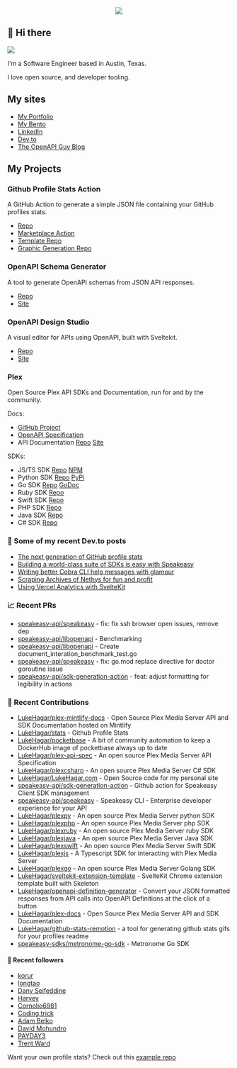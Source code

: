 <div align="center">
   <img src="https://raw.githubusercontent.com/LukeHagar/github-stats-remotion/main/out/readme.gif">
</div>

## 👋 Hi there

<a href="https://hits.seeyoufarm.com"><img src="https://hits.seeyoufarm.com/api/count/incr/badge.svg?url=https%3A%2F%2Fgithub.com%2Flukehagar1212%2Fhit-counter&count_bg=%2384A1FF&title_bg=%23445DD3&icon=mocha.svg&icon_color=%23E7E7E7&title=Views&edge_flat=false"/></a>

I'm a Software Engineer based in Austin, Texas.

I love open source, and developer tooling.


## My sites
- [My Portfolio](https://lukehagar.com/)
- [My Bento](https://bento.me/lukehagar)
- [LinkedIn](https://www.linkedin.com/in/lukehagar/)
- [Dev.to](https://dev.to/lukehagar)
- [The OpenAPI Guy Blog](https://openapiguy.dev)

## My Projects

### Github Profile Stats Action

A GitHub Action to generate a simple JSON file containing your GitHub profiles stats.

- [Repo](https://github.com/LukeHagar/stats-action)
- [Marketplace Action](https://github.com/marketplace/actions/profile-stats)
- [Template Repo](https://github.com/LukeHagar/stats)
- [Graphic Generation Repo](https://github.com/LukeHagar/github-stats-remotion)

### OpenAPI Schema Generator

A tool to generate OpenAPI schemas from JSON API responses.

- [Repo](https://github.com/LukeHagar/openapi-definition-generator/)
- [Site](https://oas-def-gen.lukehagar.com)

### OpenAPI Design Studio

A visual editor for APIs using OpenAPI, built with Sveltekit.

- [Repo](https://github.com/LukeHagar/OpenAPI.gg)
- [Site](https://openapi.gg)

### Plex

Open Source Plex API SDKs and Documentation, run for and by the community.

Docs:
- [GitHub Project](https://github.com/users/LukeHagar/projects/3)
- [OpenAPI Specification](https://github.com/LukeHagar/plex-api-spec)
- API Documentation [Repo](https://github.com/LukeHagar/plex-mintlify-docs) [Site](https://plexapi.dev)

SDKs:
- JS/TS SDK [Repo](https://github.com/LukeHagar/plexjs) [NPM](https://www.npmjs.com/package/@lukehagar/plexjs)
- Python SDK [Repo](https://github.com/LukeHagar/plexpy) [PyPi](https://pypi.org/project/plex-api-client/)
- Go SDK [Repo](https://github.com/LukeHagar/plexgo) [GoDoc](https://pkg.go.dev/github.com/LukeHagar/plexgo)
- Ruby SDK [Repo](https://github.com/LukeHagar/plexruby)
- Swift SDK [Repo](https://github.com/LukeHagar/plexswift)
- PHP SDK [Repo](https://github.com/LukeHagar/plexphp)
- Java SDK [Repo](https://github.com/LukeHagar/plexjava)
- C# SDK [Repo](https://github.com/LukeHagar/plexcsharp)


### 📜 Some of my recent Dev.to posts

- [The next generation of GitHub profile stats](https://dev.to/lukehagar/the-next-generation-of-github-profile-stats-1nh8)
- [Building a world-class suite of SDKs is easy with Speakeasy](https://dev.to/lukehagar/building-a-world-class-suite-of-sdks-is-easy-with-speakeasy-37ba)
- [Writing better Cobra CLI help messages with glamour](https://dev.to/lukehagar/writing-better-cobra-cli-help-messages-with-glamour-1525)
- [Scraping Archives of Nethys for fun and profit](https://dev.to/lukehagar/scraping-archives-of-nethys-for-fun-and-profit-3ll3)
- [Using Vercel Analytics with SvelteKit](https://dev.to/lukehagar/using-vercel-analytics-with-sveltekit-381j)

### 📈 Recent PRs

- [speakeasy-api/speakeasy](https://github.com/speakeasy-api/speakeasy/pull/972) - fix: fix ssh browser open issues, remove dep
- [speakeasy-api/libopenapi](https://github.com/speakeasy-api/libopenapi/pull/2) - Benchmarking 
- [speakeasy-api/libopenapi](https://github.com/speakeasy-api/libopenapi/pull/1) - Create document_interation_benchmark_test.go
- [speakeasy-api/speakeasy](https://github.com/speakeasy-api/speakeasy/pull/958) - fix: go.mod replace directive for doctor goroutine issue
- [speakeasy-api/sdk-generation-action](https://github.com/speakeasy-api/sdk-generation-action/pull/166) - feat: adjust formatting for legibility in actions

### 👷 Recent Contributions

- [LukeHagar/plex-mintlify-docs](https://github.com/LukeHagar/plex-mintlify-docs) - Open Source Plex Media Server API and SDK Documentation hosted on Mintlify
- [LukeHagar/stats](https://github.com/LukeHagar/stats) - Github Profile Stats
- [LukeHagar/pocketbase](https://github.com/LukeHagar/pocketbase) - A bit of community automation to keep a DockerHub image of pocketbase always up to date
- [LukeHagar/plex-api-spec](https://github.com/LukeHagar/plex-api-spec) - An open source Plex Media Server API Specification
- [LukeHagar/plexcsharp](https://github.com/LukeHagar/plexcsharp) - An open source Plex Media Server C# SDK
- [LukeHagar/LukeHagar.com](https://github.com/LukeHagar/LukeHagar.com) - Open Source code for my personal site
- [speakeasy-api/sdk-generation-action](https://github.com/speakeasy-api/sdk-generation-action) - Github action for Speakeasy Client SDK management
- [speakeasy-api/speakeasy](https://github.com/speakeasy-api/speakeasy) - Speakeasy CLI - Enterprise developer experience for your API
- [LukeHagar/plexpy](https://github.com/LukeHagar/plexpy) - An open source Plex Media Server python SDK
- [LukeHagar/plexphp](https://github.com/LukeHagar/plexphp) - An open source Plex Media Server php SDK
- [LukeHagar/plexruby](https://github.com/LukeHagar/plexruby) - An open source Plex Media Server ruby SDK
- [LukeHagar/plexjava](https://github.com/LukeHagar/plexjava) - An open source Plex Media Server Java SDK
- [LukeHagar/plexswift](https://github.com/LukeHagar/plexswift) - An open source Plex Media Server Swift SDK
- [LukeHagar/plexjs](https://github.com/LukeHagar/plexjs) - A Typescript SDK for interacting with Plex Media Server
- [LukeHagar/plexgo](https://github.com/LukeHagar/plexgo) - An open source Plex Media Server Golang SDK
- [LukeHagar/sveltekit-extension-template](https://github.com/LukeHagar/sveltekit-extension-template) - SvelteKit Chrome extension template built with Skeleton
- [LukeHagar/openapi-definition-generator](https://github.com/LukeHagar/openapi-definition-generator) - Convert your JSON formatted responses from API calls into OpenAPI Definitions at the click of a button
- [LukeHagar/plex-docs](https://github.com/LukeHagar/plex-docs) - Open Source Plex Media Server API and SDK Documentation
- [LukeHagar/github-stats-remotion](https://github.com/LukeHagar/github-stats-remotion) - a tool for generating github stats gifs for your profiles readme
- [speakeasy-sdks/metronome-go-sdk](https://github.com/speakeasy-sdks/metronome-go-sdk) - Metronome Go SDK

#### 👯 Recent followers

- [korur](https://github.com/korur)
- [longtao](https://github.com/eust-w)
- [Dany Seifeddine ](https://github.com/Danyseifedine)
- [Harvey](https://github.com/harveyrandall)
- [Cornolio6981](https://github.com/Cornolio6981)
- [Coding.trick](https://github.com/Codingtrick0)
- [Adam Belko](https://github.com/adambelko)
- [David Mohundro](https://github.com/drmohundro)
- [PAYDAY3](https://github.com/PAYDAY3)
- [Trent Ward](https://github.com/Zemorath)

Want your own profile stats? Check out this [example repo](https://github.com/LukeHagar/profile-stats)


